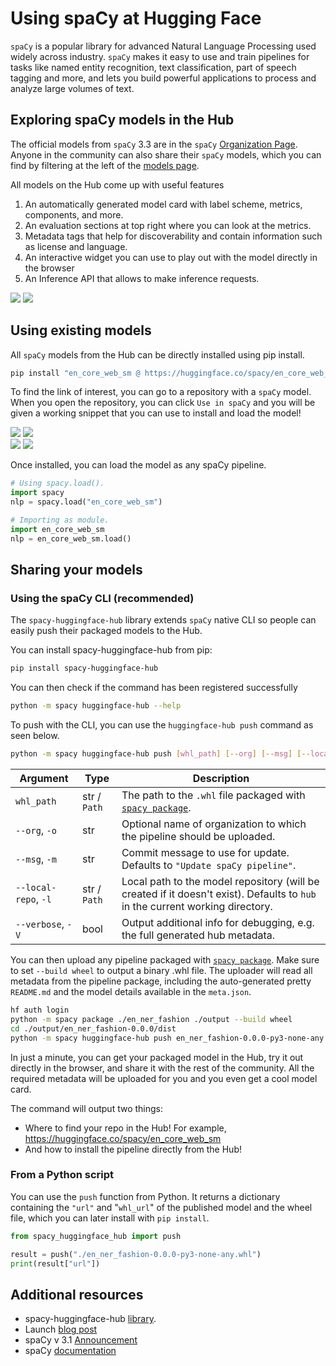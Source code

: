 # Using spaCy at Hugging Face

`spaCy` is a popular library for advanced Natural Language Processing used widely across industry. `spaCy` makes it easy to use and train pipelines for tasks like named entity recognition, text classification, part of speech tagging and more, and lets you build powerful applications to process and analyze large volumes of text.

## Exploring spaCy models in the Hub

The official models from `spaCy` 3.3 are in the `spaCy` [Organization Page](https://huggingface.co/spacy). Anyone in the community can also share their `spaCy` models, which you can find by filtering at the left of the [models page](https://huggingface.co/models?library=spacy).

All models on the Hub come up with useful features
1. An automatically generated model card with label scheme, metrics, components, and more.
2. An evaluation sections at top right where you can look at the metrics.
3. Metadata tags that help for discoverability and contain information such as license and language.
4. An interactive widget you can use to play out with the model directly in the browser
5. An Inference API that allows to make inference requests.

<div class="flex justify-center">
<img class="block dark:hidden" src="https://huggingface.co/datasets/huggingface/documentation-images/resolve/main/hub/libraries-spacy_widget.png"/>
<img class="hidden dark:block" src="https://huggingface.co/datasets/huggingface/documentation-images/resolve/main/hub/libraries-spacy_widget-dark.png"/>
</div>


## Using existing models

All `spaCy` models from the Hub can be directly installed using pip install.

```bash
pip install "en_core_web_sm @ https://huggingface.co/spacy/en_core_web_sm/resolve/main/en_core_web_sm-any-py3-none-any.whl"
```

To find the link of interest, you can go to a repository with a `spaCy` model. When you open the repository, you can click `Use in spaCy` and you will be given a working snippet that you can use to install and load the model!

<div class="flex justify-center">
<img class="block dark:hidden" src="https://huggingface.co/datasets/huggingface/documentation-images/resolve/main/hub/libraries-spacy_snippet.png"/>
<img class="hidden dark:block" src="https://huggingface.co/datasets/huggingface/documentation-images/resolve/main/hub/libraries-spacy_snippet-dark.png"/>
</div>
<div class="flex justify-center">
<img class="block dark:hidden" src="https://huggingface.co/datasets/huggingface/documentation-images/resolve/main/hub/libraries-spacy_snippet2.png"/>
<img class="hidden dark:block" src="https://huggingface.co/datasets/huggingface/documentation-images/resolve/main/hub/libraries-spacy_snippet2-dark.png"/>
</div>

Once installed, you can load the model as any spaCy pipeline.

```python
# Using spacy.load().
import spacy
nlp = spacy.load("en_core_web_sm")

# Importing as module.
import en_core_web_sm
nlp = en_core_web_sm.load()
```

## Sharing your models

### Using the spaCy CLI (recommended)

The `spacy-huggingface-hub` library extends `spaCy` native CLI so people can easily push their packaged models to the Hub.

You can install spacy-huggingface-hub from pip:

```bash
pip install spacy-huggingface-hub
```

You can then check if the command has been registered successfully

```bash
python -m spacy huggingface-hub --help
```

To push with the CLI, you can use the `huggingface-hub push` command as seen below.

```bash
python -m spacy huggingface-hub push [whl_path] [--org] [--msg] [--local-repo] [--verbose]
```

| Argument             | Type         | Description                                                                                                                   |
| -------------------- | ------------ | ----------------------------------------------------------------------------------------------------------------------------- |
| `whl_path`           | str / `Path` | The path to the `.whl` file packaged with [`spacy package`](https://spacy.io/api/cli#package).                                |
| `--org`, `-o`        | str          | Optional name of organization to which the pipeline should be uploaded.                                                       |
| `--msg`, `-m`        | str          | Commit message to use for update. Defaults to `"Update spaCy pipeline"`.                                                      |
| `--local-repo`, `-l` | str / `Path` | Local path to the model repository (will be created if it doesn't exist). Defaults to `hub` in the current working directory. |
| `--verbose`, `-V`    | bool         | Output additional info for debugging, e.g. the full generated hub metadata.                                                   |


You can then upload any pipeline packaged with [`spacy package`](https://spacy.io/api/cli#package). Make sure to set `--build wheel` to output a binary .whl file. The uploader will read all metadata from the pipeline package, including the auto-generated pretty `README.md` and the model details available in the `meta.json`.

```bash
hf auth login
python -m spacy package ./en_ner_fashion ./output --build wheel
cd ./output/en_ner_fashion-0.0.0/dist
python -m spacy huggingface-hub push en_ner_fashion-0.0.0-py3-none-any.whl
```

In just a minute, you can get your packaged model in the Hub, try it out directly in the browser, and share it with the rest of the community. All the required metadata will be uploaded for you and you even get a cool model card.

The command will output two things:

* Where to find your repo in the Hub! For example, https://huggingface.co/spacy/en_core_web_sm
* And how to install the pipeline directly from the Hub!


### From a Python script

You can use the `push` function from Python. It returns a dictionary containing the `"url"` and "`whl_url`" of the published model and the wheel file, which you can later install with `pip install`.

```py
from spacy_huggingface_hub import push

result = push("./en_ner_fashion-0.0.0-py3-none-any.whl")
print(result["url"])
```

## Additional resources

* spacy-huggingface-hub [library](https://github.com/explosion/spacy-huggingface-hub).
* Launch [blog post](https://huggingface.co/blog/spacy)
* spaCy v 3.1 [Announcement](https://explosion.ai/blog/spacy-v3-1#huggingface-hub)
* spaCy [documentation](https://spacy.io/universe/project/spacy-huggingface-hub/)

